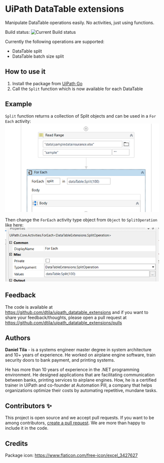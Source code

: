 # UiPath DataTable extensions


Manipulate DataTable operations easily. No activities, just using functions.

Build status: ![Current Build status](https://github.com/dtila/uipath_datatable_extensions/workflows/CI/badge.svg?branch=main)

Currently the following operations are supported:
- DataTable split
- DataTable batch size split


## How to use it
1. Install the package from [UiPath Go](https://marketplace.uipath.com/listings/datatable-extensions)
2. Call the ``Split`` function which is now available for each DataTable


## Example
``Split`` function returns a collection of Split objects and can be used in a ``For Each`` activity:
![](https://raw.githubusercontent.com/dtila/uipath_datatable_extensions/main/docs/split/foreach.png)

Then change the ``ForEach`` activity type object from ``Object`` to ``SplitOperation`` like here:
![](https://raw.githubusercontent.com/dtila/uipath_datatable_extensions/main/docs/split/foreach-type.png)



## Feedback
The code is available at https://github.com/dtila/uipath_datatable_extensions and if you want to share your feedback/thoughts, please open a pull request at https://github.com/dtila/uipath_datatable_extensions/pulls

## Authors

**Daniel Tila** - is a systems engineer master degree in system architecture and 10+ years of experience. He worked on airplane engine software, train security doors to bank payment, and printing systems. 

He has more than 10 years of experience in the .NET programming environment. He designed applications that are facilitating communication between banks, printing services to airplane engines. How, he is a certified trainer in UiPath and co-founder at Automation Pill, a company that helps organizations optimize their costs by automating repetitive, mundane tasks. 

## Contributors ✨
This project is open source and we accept pull requests. If you want to be among contributors, [create a pull request](https://github.com/dtila/uipath_datatable_extensions/pulls). We are more than happy to include it in the code.

## Credits
Package icon: https://www.flaticon.com/free-icon/excel_3427627
